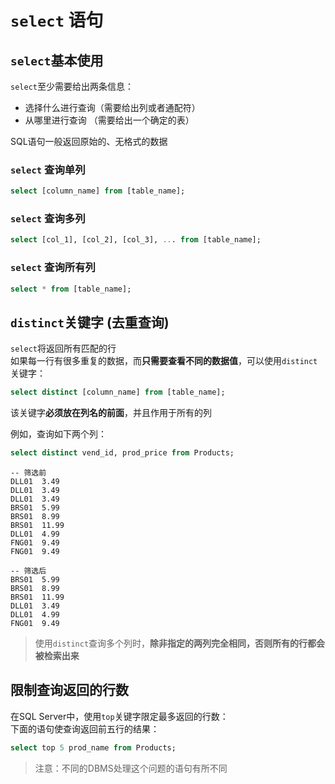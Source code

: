 # `select` 语句

## `select`基本使用

`select`至少需要给出两条信息：
* 选择什么进行查询（需要给出列或者通配符）
* 从哪里进行查询  （需要给出一个确定的表）  

SQL语句一般返回原始的、无格式的数据

### `select` 查询单列
```sql
select [column_name] from [table_name];
```

###  `select` 查询多列
```sql
select [col_1], [col_2], [col_3], ... from [table_name];
```

### `select` 查询所有列
```sql
select * from [table_name];
```

## `distinct`关键字 (去重查询)
`select`将返回所有匹配的行  
如果每一行有很多重复的数据，而**只需要查看不同的数据值**，可以使用`distinct`关键字：
```sql
select distinct [column_name] from [table_name];
```

该关键字**必须放在列名的前面**，并且作用于所有的列  

例如，查询如下两个列：  
```sql
select distinct vend_id, prod_price from Products;
```

```
-- 筛选前
DLL01  3.49
DLL01  3.49
DLL01  3.49
BRS01  5.99
BRS01  8.99
BRS01  11.99
DLL01  4.99
FNG01  9.49
FNG01  9.49

-- 筛选后
BRS01  5.99
BRS01  8.99
BRS01  11.99
DLL01  3.49
DLL01  4.99
FNG01  9.49
```
> 使用`distinct`查询多个列时，**除非指定的两列完全相同，否则所有的行都会被检索出来**

## 限制查询返回的行数
在SQL Server中，使用`top`关键字限定最多返回的行数：  
下面的语句使查询返回前五行的结果：  
```sql
select top 5 prod_name from Products;
```

> 注意：不同的DBMS处理这个问题的语句有所不同
